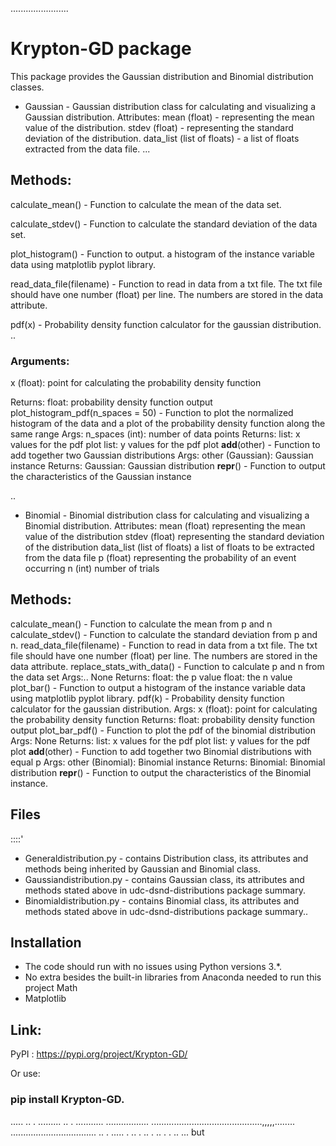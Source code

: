 .......................
# Krypton-GD package

This package provides the Gaussian distribution and Binomial distribution classes.

* Gaussian - Gaussian distribution class for calculating and visualizing a Gaussian distribution.
Attributes:
mean (float) - representing the mean value of the distribution.
stdev (float) - representing the standard deviation of the distribution.
data_list (list of floats) - a list of floats extracted from the data file.
...
## Methods:
calculate_mean() - Function to calculate the mean of the data set.

calculate_stdev() - Function to calculate the standard deviation of the data set.

plot_histogram() - Function to output. a histogram of the instance variable data using matplotlib pyplot library.

read_data_file(filename) - Function to read in data from a txt file. The txt file should have one number (float) per line.
The numbers are stored in the data attribute.

pdf(x) - Probability density function calculator for the gaussian distribution.
..
### Arguments:
x (float): point for calculating the probability density function

Returns:
float: probability density function output
plot_histogram_pdf(n_spaces = 50) - Function to plot the normalized histogram of the data and a plot of the probability density function along the same range
Args:
n_spaces (int): number of data points
Returns:
list: x values for the pdf plot
list: y values for the pdf plot
__add__(other) - Function to add together two Gaussian distributions
Args:
other (Gaussian): Gaussian instance
Returns:
Gaussian: Gaussian distribution
__repr__() - Function to output the characteristics of the Gaussian instance

..
* Binomial - Binomial distribution class for calculating and visualizing a Binomial distribution.
Attributes:
mean (float) representing the mean value of the distribution
stdev (float) representing the standard deviation of the distribution
data_list (list of floats) a list of floats to be extracted from the data file
p (float) representing the probability of an event occurring
n (int) number of trials

## Methods:
calculate_mean() - Function to calculate the mean from p and n
calculate_stdev() - Function to calculate the standard deviation from p and n.
read_data_file(filename) - Function to read in data from a txt file. The txt file should have one number (float) per line. The numbers are stored in the data attribute.
replace_stats_with_data() - Function to calculate p and n from the data set
Args:..
None
Returns:
float: the p value
float: the n value
plot_bar() - Function to output a histogram of the instance variable data using matplotlib pyplot library.
pdf(k) - Probability density function calculator for the gaussian distribution.
Args:
x (float): point for calculating the probability density function
Returns:
float: probability density function output
plot_bar_pdf() - Function to plot the pdf of the binomial distribution
Args:
None
Returns:
list: x values for the pdf plot
list: y values for the pdf plot
__add__(other) - Function to add together two Binomial distributions with equal p
Args:
other (Binomial): Binomial instance
Returns:
Binomial: Binomial distribution
__repr__() - Function to output the characteristics of the Binomial instance.



## Files
::::'
* Generaldistribution.py - contains Distribution class, its attributes and methods being inherited by Gaussian and Binomial class.
* Gaussiandistribution.py - contains Gaussian class, its attributes and methods stated above in udc-dsnd-distributions package summary.
* Binomialdistribution.py - contains Binomial class, its attributes and methods stated above in udc-dsnd-distributions package summary..

## Installation
* The code should run with no issues using Python versions 3.*.
* No extra besides the built-in libraries from Anaconda needed to run this project
Math
* Matplotlib
## Link:
PyPI : https://pypi.org/project/Krypton-GD/

Or use:
### pip install Krypton-GD.
..... .. .  ......... .. . ........... ................. ............................................,,,,,........ .................................. .. . ..... . .. . .. . .. . . ..
... but
